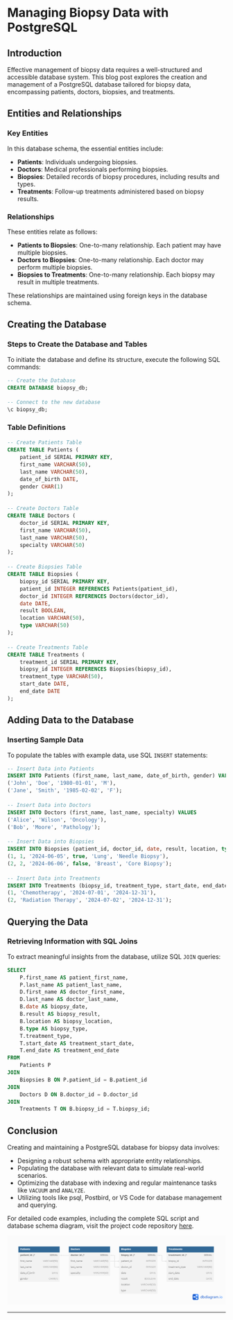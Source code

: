 
# Managing Biopsy Data with PostgreSQL

## Introduction

Effective management of biopsy data requires a well-structured and accessible database system. This blog post explores the creation and management of a PostgreSQL database tailored for biopsy data, encompassing patients, doctors, biopsies, and treatments.

## Entities and Relationships

### Key Entities

In this database schema, the essential entities include:

- **Patients**: Individuals undergoing biopsies.
- **Doctors**: Medical professionals performing biopsies.
- **Biopsies**: Detailed records of biopsy procedures, including results and types.
- **Treatments**: Follow-up treatments administered based on biopsy results.

### Relationships

These entities relate as follows:

- **Patients to Biopsies**: One-to-many relationship. Each patient may have multiple biopsies.
- **Doctors to Biopsies**: One-to-many relationship. Each doctor may perform multiple biopsies.
- **Biopsies to Treatments**: One-to-many relationship. Each biopsy may result in multiple treatments.

These relationships are maintained using foreign keys in the database schema.

## Creating the Database

### Steps to Create the Database and Tables

To initiate the database and define its structure, execute the following SQL commands:

```sql
-- Create the Database
CREATE DATABASE biopsy_db;

-- Connect to the new database
\c biopsy_db;
```

### Table Definitions

```sql
-- Create Patients Table
CREATE TABLE Patients (
    patient_id SERIAL PRIMARY KEY,
    first_name VARCHAR(50),
    last_name VARCHAR(50),
    date_of_birth DATE,
    gender CHAR(1)
);

-- Create Doctors Table
CREATE TABLE Doctors (
    doctor_id SERIAL PRIMARY KEY,
    first_name VARCHAR(50),
    last_name VARCHAR(50),
    specialty VARCHAR(50)
);

-- Create Biopsies Table
CREATE TABLE Biopsies (
    biopsy_id SERIAL PRIMARY KEY,
    patient_id INTEGER REFERENCES Patients(patient_id),
    doctor_id INTEGER REFERENCES Doctors(doctor_id),
    date DATE,
    result BOOLEAN,
    location VARCHAR(50),
    type VARCHAR(50)
);

-- Create Treatments Table
CREATE TABLE Treatments (
    treatment_id SERIAL PRIMARY KEY,
    biopsy_id INTEGER REFERENCES Biopsies(biopsy_id),
    treatment_type VARCHAR(50),
    start_date DATE,
    end_date DATE
);
```

## Adding Data to the Database

### Inserting Sample Data

To populate the tables with example data, use SQL `INSERT` statements:

```sql
-- Insert Data into Patients
INSERT INTO Patients (first_name, last_name, date_of_birth, gender) VALUES 
('John', 'Doe', '1980-01-01', 'M'),
('Jane', 'Smith', '1985-02-02', 'F');

-- Insert Data into Doctors
INSERT INTO Doctors (first_name, last_name, specialty) VALUES 
('Alice', 'Wilson', 'Oncology'),
('Bob', 'Moore', 'Pathology');

-- Insert Data into Biopsies
INSERT INTO Biopsies (patient_id, doctor_id, date, result, location, type) VALUES 
(1, 1, '2024-06-05', true, 'Lung', 'Needle Biopsy'),
(2, 2, '2024-06-06', false, 'Breast', 'Core Biopsy');

-- Insert Data into Treatments
INSERT INTO Treatments (biopsy_id, treatment_type, start_date, end_date) VALUES 
(1, 'Chemotherapy', '2024-07-01', '2024-12-31'),
(2, 'Radiation Therapy', '2024-07-02', '2024-12-31');
```

## Querying the Data

### Retrieving Information with SQL Joins

To extract meaningful insights from the database, utilize SQL `JOIN` queries:

```sql
SELECT
    P.first_name AS patient_first_name,
    P.last_name AS patient_last_name,
    D.first_name AS doctor_first_name,
    D.last_name AS doctor_last_name,
    B.date AS biopsy_date,
    B.result AS biopsy_result,
    B.location AS biopsy_location,
    B.type AS biopsy_type,
    T.treatment_type,
    T.start_date AS treatment_start_date,
    T.end_date AS treatment_end_date
FROM
    Patients P
JOIN
    Biopsies B ON P.patient_id = B.patient_id
JOIN
    Doctors D ON B.doctor_id = D.doctor_id
JOIN
    Treatments T ON B.biopsy_id = T.biopsy_id;
```

## Conclusion

Creating and maintaining a PostgreSQL database for biopsy data involves:

- Designing a robust schema with appropriate entity relationships.
- Populating the database with relevant data to simulate real-world scenarios.
- Optimizing the database with indexing and regular maintenance tasks like `VACUUM` and `ANALYZE`.
- Utilizing tools like psql, Postbird, or VS Code for database management and querying.

For detailed code examples, including the complete SQL script and database schema diagram, visit the project code repository [here]([https://github.com/sunshine1247474/biopsy_db](https://github.com/sunshine1247474/biopsy_db/blob/main/biopsy_db.sql)).

![Database Schema](https://github.com/sunshine1247474/biopsy_db/blob/main/Diagram.png)

---

